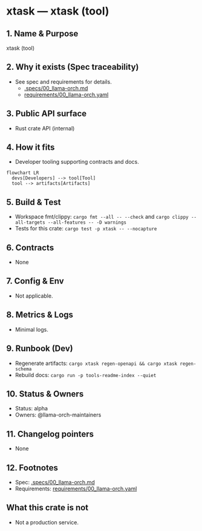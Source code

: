 # xtask — xtask (tool)

## 1. Name & Purpose

xtask (tool)

## 2. Why it exists (Spec traceability)

- See spec and requirements for details.
  - [.specs/00_llama-orch.md](../.specs/00_llama-orch.md)
  - [requirements/00_llama-orch.yaml](../requirements/00_llama-orch.yaml)


## 3. Public API surface

- Rust crate API (internal)

## 4. How it fits

- Developer tooling supporting contracts and docs.

```mermaid
flowchart LR
  devs[Developers] --> tool[Tool]
  tool --> artifacts[Artifacts]
```

## 5. Build & Test

- Workspace fmt/clippy: `cargo fmt --all -- --check` and `cargo clippy --all-targets --all-features
-- -D warnings`
- Tests for this crate: `cargo test -p xtask -- --nocapture`


## 6. Contracts

- None


## 7. Config & Env

- Not applicable.

## 8. Metrics & Logs

- Minimal logs.

## 9. Runbook (Dev)

- Regenerate artifacts: `cargo xtask regen-openapi && cargo xtask regen-schema`
- Rebuild docs: `cargo run -p tools-readme-index --quiet`


## 10. Status & Owners

- Status: alpha
- Owners: @llama-orch-maintainers

## 11. Changelog pointers

- None

## 12. Footnotes

- Spec: [.specs/00_llama-orch.md](../.specs/00_llama-orch.md)
- Requirements: [requirements/00_llama-orch.yaml](../requirements/00_llama-orch.yaml)


## What this crate is not

- Not a production service.
